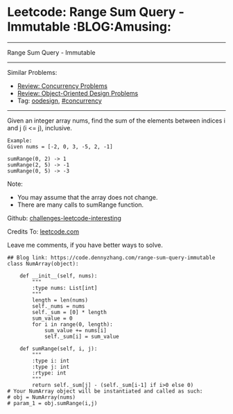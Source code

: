# Leetcode: Range Sum Query - Immutable     :BLOG:Amusing:


---

Range Sum Query - Immutable  

---

Similar Problems:  
-   [Review: Concurrency Problems](https://code.dennyzhang.com/review-concurrency)
-   [Review: Object-Oriented Design Problems](https://code.dennyzhang.com/review-oodesign)
-   Tag: [oodesign](https://code.dennyzhang.com/tag/oodesign), [#concurrency](https://code.dennyzhang.com/tag/concurrency)

---

Given an integer array nums, find the sum of the elements between indices i and j (i <= j), inclusive.  

    Example:
    Given nums = [-2, 0, 3, -5, 2, -1]
    
    sumRange(0, 2) -> 1
    sumRange(2, 5) -> -1
    sumRange(0, 5) -> -3

Note:  
-   You may assume that the array does not change.
-   There are many calls to sumRange function.

Github: [challenges-leetcode-interesting](https://github.com/DennyZhang/challenges-leetcode-interesting/tree/master/range-sum-query-immutable)  

Credits To: [leetcode.com](https://leetcode.com/problems/range-sum-query-immutable/description/)  

Leave me comments, if you have better ways to solve.  

    ## Blog link: https://code.dennyzhang.com/range-sum-query-immutable
    class NumArray(object):
    
        def __init__(self, nums):
            """
            :type nums: List[int]
            """
            length = len(nums)
            self._nums = nums
            self._sum = [0] * length
            sum_value = 0
            for i in range(0, length):
                sum_value += nums[i]
                self._sum[i] = sum_value
    
        def sumRange(self, i, j):
            """
            :type i: int
            :type j: int
            :rtype: int
            """
            return self._sum[j] - (self._sum[i-1] if i>0 else 0)
    # Your NumArray object will be instantiated and called as such:
    # obj = NumArray(nums)
    # param_1 = obj.sumRange(i,j)